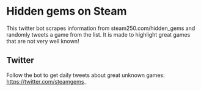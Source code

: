# Hidden gems on Steam
This twitter bot scrapes information from steam250.com/hidden_gems and randomly tweets a game from the list. It is made to highlight great games that are not very well known!
## Twitter
Follow the bot to get daily tweets about great unknown games: https://twitter.com/steamgems_
